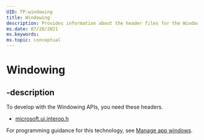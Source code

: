 ```yaml
---
UID: TP:windowing
title: Windowing
description: Provides information about the header files for the Windowing APIs.
ms.date: 07/28/2021
ms.keywords: 
ms.topic: conceptual
---
```


# Windowing

## -description

To develop with the Windowing APIs, you need these headers.

 * [microsoft.ui.interop.h](../microsoft.ui.interop/index.md)

For programming guidance for this technology, see [Manage app windows](/windows/apps/windows-app-sdk/windowing/windowing-overview).

